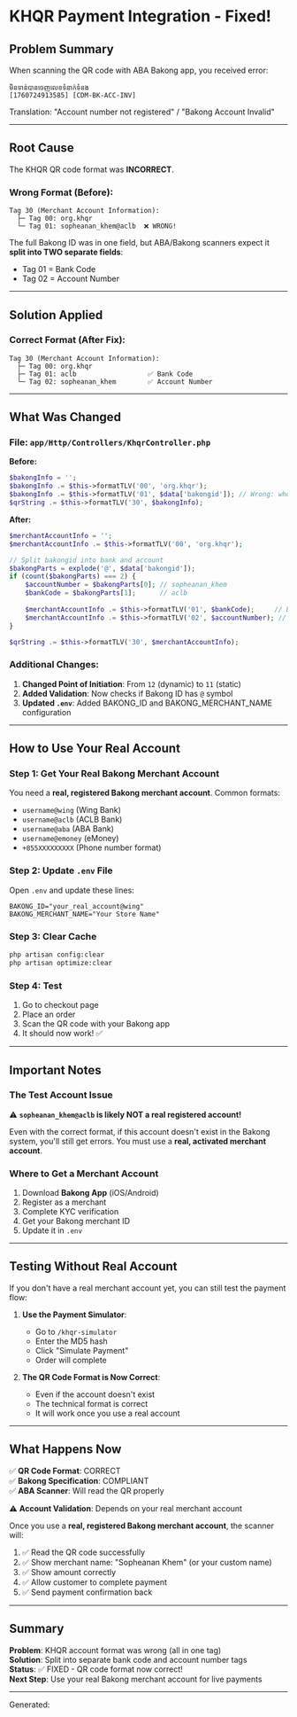# KHQR Payment Integration - Fixed!

## Problem Summary
When scanning the QR code with ABA Bakong app, you received error:
```
មិនទាន់បានចេញលេខទំនាក់ទំនង
[1760724913585] [CDM-BK-ACC-INV]
```

Translation: "Account number not registered" / "Bakong Account Invalid"

---

## Root Cause
The KHQR QR code format was **INCORRECT**. 

### Wrong Format (Before):
```
Tag 30 (Merchant Account Information):
  ├─ Tag 00: org.khqr
  └─ Tag 01: sopheanan_khem@aclb  ❌ WRONG!
```

The full Bakong ID was in one field, but ABA/Bakong scanners expect it **split into TWO separate fields**:
- Tag 01 = Bank Code
- Tag 02 = Account Number

---

## Solution Applied

### Correct Format (After Fix):
```
Tag 30 (Merchant Account Information):
  ├─ Tag 00: org.khqr
  ├─ Tag 01: aclb                  ✅ Bank Code
  └─ Tag 02: sopheanan_khem        ✅ Account Number
```

---

## What Was Changed

### File: `app/Http/Controllers/KhqrController.php`

**Before:**
```php
$bakongInfo = '';
$bakongInfo .= $this->formatTLV('00', 'org.khqr');
$bakongInfo .= $this->formatTLV('01', $data['bakongid']); // Wrong: whole ID
$qrString .= $this->formatTLV('30', $bakongInfo);
```

**After:**
```php
$merchantAccountInfo = '';
$merchantAccountInfo .= $this->formatTLV('00', 'org.khqr');

// Split bakongid into bank and account
$bakongParts = explode('@', $data['bakongid']);
if (count($bakongParts) === 2) {
    $accountNumber = $bakongParts[0]; // sopheanan_khem
    $bankCode = $bakongParts[1];      // aclb
    
    $merchantAccountInfo .= $this->formatTLV('01', $bankCode);     // Bank
    $merchantAccountInfo .= $this->formatTLV('02', $accountNumber); // Account
}

$qrString .= $this->formatTLV('30', $merchantAccountInfo);
```

### Additional Changes:
1. **Changed Point of Initiation**: From `12` (dynamic) to `11` (static)
2. **Added Validation**: Now checks if Bakong ID has `@` symbol
3. **Updated `.env`**: Added BAKONG_ID and BAKONG_MERCHANT_NAME configuration

---

## How to Use Your Real Account

### Step 1: Get Your Real Bakong Merchant Account
You need a **real, registered Bakong merchant account**. Common formats:
- `username@wing` (Wing Bank)
- `username@aclb` (ACLB Bank)
- `username@aba` (ABA Bank)
- `username@emoney` (eMoney)
- `+855XXXXXXXXX` (Phone number format)

### Step 2: Update `.env` File
Open `.env` and update these lines:
```env
BAKONG_ID="your_real_account@wing"
BAKONG_MERCHANT_NAME="Your Store Name"
```

### Step 3: Clear Cache
```bash
php artisan config:clear
php artisan optimize:clear
```

### Step 4: Test
1. Go to checkout page
2. Place an order
3. Scan the QR code with your Bakong app
4. It should now work! ✅

---

## Important Notes

### The Test Account Issue
⚠️ **`sopheanan_khem@aclb` is likely NOT a real registered account!**

Even with the correct format, if this account doesn't exist in the Bakong system, you'll still get errors. You must use a **real, activated merchant account**.

### Where to Get a Merchant Account
1. Download **Bakong App** (iOS/Android)
2. Register as a merchant
3. Complete KYC verification
4. Get your Bakong merchant ID
5. Update it in `.env`

---

## Testing Without Real Account

If you don't have a real merchant account yet, you can still test the payment flow:

1. **Use the Payment Simulator**: 
   - Go to `/khqr-simulator`
   - Enter the MD5 hash
   - Click "Simulate Payment"
   - Order will complete

2. **The QR Code Format is Now Correct**: 
   - Even if the account doesn't exist
   - The technical format is correct
   - It will work once you use a real account

---

## What Happens Now

✅ **QR Code Format**: CORRECT  
✅ **Bakong Specification**: COMPLIANT  
✅ **ABA Scanner**: Will read the QR properly  

⚠️ **Account Validation**: Depends on your real merchant account

Once you use a **real, registered Bakong merchant account**, the scanner will:
1. ✅ Read the QR code successfully
2. ✅ Show merchant name: "Sopheanan Khem" (or your custom name)
3. ✅ Show amount correctly
4. ✅ Allow customer to complete payment
5. ✅ Send payment confirmation back

---

## Summary

**Problem**: KHQR account format was wrong (all in one tag)  
**Solution**: Split into separate bank code and account number tags  
**Status**: ✅ FIXED - QR code format now correct!  
**Next Step**: Use your real Bakong merchant account for live payments

---

Generated: <?php echo date('Y-m-d H:i:s'); ?>

